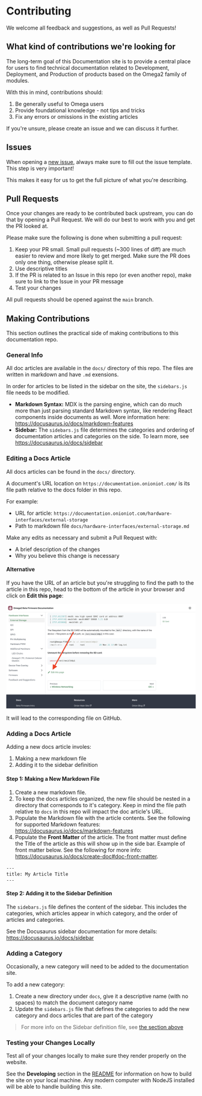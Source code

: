 # Contributing

We welcome all feedback and suggestions, as well as Pull Requests!

## What kind of contributions we're looking for

The long-term goal of this Documentation site is to provide a central place for users to find technical documentation related to Development, Deployment, and Production of products based on the Omega2 family of modules.

With this in mind, contributions should:

1. Be generally useful to Omega users
1. Provide foundational knowledge - not tips and tricks 
1. Fix any errors or omissions in the existing articles

If you're unsure, please create an issue and we can discuss it further.

## Issues

When opening a [new issue](https://github.com/OnionIoT/documentation/issues/new/choose), always make sure to fill out the issue template. This step is very important! 

This makes it easy for us to get the full picture of what you're describing. 


## Pull Requests

Once your changes are ready to be contributed back upstream, you can do that by opening a Pull Request. We will do our best to work with you and get the PR looked at.

Please make sure the following is done when submitting a pull request:

1. Keep your PR small. Small pull requests (~300 lines of diff) are much easier to review and more likely to get merged. Make sure the PR does only one thing, otherwise please split it.
1. Use descriptive titles
1. If the PR is related to an Issue in this repo (or even another repo), make sure to link to the Issue in your PR message
1. Test your changes

All pull requests should be opened against the `main` branch.

## Making Contributions

This section outlines the practical side of making contributions to this documentation repo.

### General Info

All doc articles are available in the `docs/` directory of this repo. The files are written in markdown and have `.md` exensions. 

In order for articles to be listed in the sidebar on the site, the `sidebars.js` file needs to be modified.

* **Markdown Syntax:** MDX is the parsing engine, which can do much more than just parsing standard Markdown syntax, like rendering React components inside  documents as well. More information here: https://docusaurus.io/docs/markdown-features
* **Sidebar:** The `sidebars.js` file determines the categories and ordering of documentation articles and categories on the side. To learn more, see https://docusaurus.io/docs/sidebar

### Editing a Docs Article

All docs articles can be found in the `docs/` directory. 

A document's URL location on `https://documentation.onioniot.com/` is its file path relative to the docs folder in this repo.

For example:
* URL for article: `https://documentation.onioniot.com/hardware-interfaces/external-storage`
* Path to markdown file `docs/hardware-interfaces/external-storage.md`

Make any edits as necessary and submit a Pull Request with:
* A brief description of the changes
* Why you believe this change is necessary

#### Alternative

If you have the URL of an article but you're struggling to find the path to the article in this repo, head to the bottom of the article in your browser and click on **Edit this page**:

![docs article with edit button highlighted](./static/img/edit-article.png)

It will lead to the corresponding file on GitHub.

### Adding a Docs Article

Adding a new docs article involes: 

1. Making a new markdown file
2. Adding it to the sidebar definition

#### Step 1: Making a New Markdown File

1. Create a new markdown file. 
2. To keep the docs articles organized, the new file should be nested in a directory that corresponds to it's category. Keep in mind the file path relative to `docs` in this repo will impact the doc article's URL.
3. Populate the Markdown file with the article contents. See the following for supported Markdown features: https://docusaurus.io/docs/markdown-features
4. Populate the **Front Matter** of the article. The front matter must define the Title of the article as this will show up in the side bar. Example of front matter below. See the following for more info: https://docusaurus.io/docs/create-doc#doc-front-matter. 

```
---
title: My Article Title
---
```

#### Step 2: Adding it to the Sidebar Definition

The `sidebars.js` file defines the content of the sidebar. This includes the categories, which articles appear in which category, and the order of articles and categories.

See the Docusaurus sidebar documentation for more details: https://docusaurus.io/docs/sidebar

### Adding a Category

Occasionally, a new category will need to be added to the documentation site. 

To add a new category:

1. Create a new directory under `docs`, give it a descriptive name (with no spaces) to match the document category name
2. Update the `sidebars.js` file that defines the categories to add the new category and docs articles that are part of the category


> For more info on the Sidebar definition file, see [the section above](#step-2-adding-it-to-the-sidebar-definition)

### Testing your Changes Locally

Test all of your changes locally to make sure they render properly on the website.

See the **Developing** section in the [README](./README.md) for information on how to build the site on your local machine. Any modern computer with NodeJS installed will be able to handle building this site.